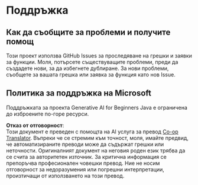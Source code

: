 <!--
CO_OP_TRANSLATOR_METADATA:
{
  "original_hash": "b8ef73cc49dec68e2c885ee9df545129",
  "translation_date": "2025-07-21T20:39:01+00:00",
  "source_file": "SUPPORT.md",
  "language_code": "bg"
}
-->
# Поддръжка

## Как да съобщите за проблеми и получите помощ  

Този проект използва GitHub Issues за проследяване на грешки и заявки за функции. Моля, потърсете съществуващите 
проблеми, преди да създадете нови, за да избегнете дублиране. За нови проблеми, съобщете за вашата грешка или 
заявка за функция като нов Issue.

## Политика за поддръжка на Microsoft  

Поддръжката за проекта Generative AI for Beginners Java е ограничена до изброените по-горе ресурси.

**Отказ от отговорност**:  
Този документ е преведен с помощта на AI услуга за превод [Co-op Translator](https://github.com/Azure/co-op-translator). Въпреки че се стремим към точност, моля, имайте предвид, че автоматизираните преводи може да съдържат грешки или неточности. Оригиналният документ на неговия роден език трябва да се счита за авторитетен източник. За критична информация се препоръчва професионален човешки превод. Ние не носим отговорност за недоразумения или погрешни интерпретации, произтичащи от използването на този превод.